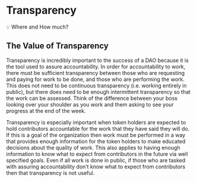 # Transparency

💡 Where and How much?

## The Value of Transparency

Transparency is incredibly important to the success of a DAO because it is the tool used to assure accountability.  In order for accountability to work, there must be sufficient transparency between those who are requesting and paying for work to be done, and those who are performing the work. This does not need to be continuous transparency (i.e. working entirely in public), but there does need to be enough intermittent transparency so that the work can be assessed. Think of the difference between your boss looking over your shoulder as you work and them asking to see your progress at the end of the week.

Transparency is especially important when token holders are expected to hold contributors accountable for the work that they have said they will do. If this is a goal of the organization then work must be performed in a way that provides enough information for the token holders to make educated decisions about the quality of work. This also applies to having enough information to know what to expect from contributors in the future via well specified goals. Even if all work is done in public, if those who are tasked with assuring accountability don’t know what to expect from contributors then that transparency is not useful.
